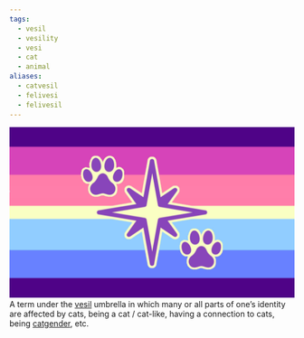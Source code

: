```yaml
---
tags:
  - vesil
  - vesility
  - vesi
  - cat
  - animal
aliases:
  - catvesil
  - felivesi
  - felivesil
---
```

![catvesi.png](../../images/catvesi.png)  
A term under the [vesil](./vesil.md) umbrella in which many or all parts of one’s identity are affected by cats, being a cat / cat-like, having a connection to cats, being [catgender](../../genders%20&%20gender%20alignments/genders/xenogenders/catgenders/catgender.md), etc.